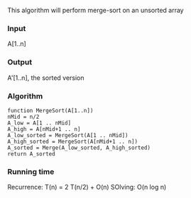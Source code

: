 This algorithm will perform merge-sort on an unsorted array

### Input
A[1..n]
### Output
A'[1..n], the sorted version

### Algorithm
```
function MergeSort(A[1..n])
nMid = n/2
A_low = A[1 .. nMid]
A_high = A[nMid+1 .. n]
A_low_sorted = MergeSort(A[1 .. nMid])
A_high_sorted = MergeSort(A[nMid+1 .. n])
A_sorted = Merge(A_low_sorted, A_high_sorted)
return A_sorted
```

### Running time
Recurrence: T(n) = 2 T(n/2) + O(n)
SOlving: O(n log n)


